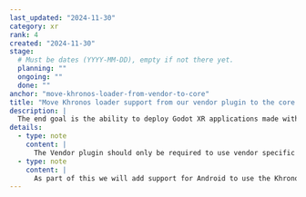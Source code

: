 ```yaml
---
last_updated: "2024-11-30"
category: xr
rank: 4
created: "2024-11-30"
stage:
  # Must be dates (YYYY-MM-DD), empty if not there yet.
  planning: ""
  ongoing: ""
  done: ""
anchor: "move-khronos-loader-from-vendor-to-core"
title: "Move Khronos loader support from our vendor plugin to the core of the Godot"
description: |
  The end goal is the ability to deploy Godot XR applications made with the executable downloaded from the website on any Android OpenXR conformant device.
details:
  - type: note
    content: |
      The Vendor plugin should only be required to use vendor specific features.
  - type: note
    content: |
      As part of this we will add support for Android to use the Khronos loader.
---
```

